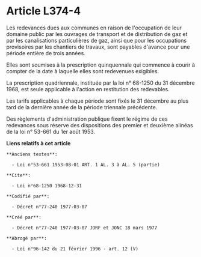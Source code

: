 # Article L374-4

Les redevances dues aux communes en raison de l'occupation de leur domaine public par les ouvrages de transport et de
distribution de gaz et par les canalisations particulières de gaz, ainsi que pour les occupations provisoires par les
chantiers de travaux, sont payables d'avance pour une période entière de trois années.

Elles sont soumises à la prescription quinquennale qui commence à courir à compter de la date à laquelle elles sont
redevenues exigibles.

La prescription quadriennale, instituée par la loi n° 68-1250 du 31 décembre 1968, est seule applicable à l'action en
restitution des redevables.

Les tarifs applicables à chaque période sont fixés le 31 décembre au plus tard de la dernière année de la période triennale
précédente.

Des règlements d'administration publique fixent le régime de ces redevances sous réserve des dispositions des premier et
deuxième alinéas de la loi n° 53-661 du 1er août 1953.

**Liens relatifs à cet article**

	**Anciens textes**:

	  - Loi n°53-661 1953-08-01 ART. 1 AL. 3 à AL. 5 (partie)

	**Cite**:

	  - Loi n°68-1250 1968-12-31

	**Codifié par**:

	  - Décret n°77-240 1977-03-07

	**Créé par**:

	  - Décret n°77-240 1977-03-07 JORF et JONC 18 mars 1977

	**Abrogé par**:

	  - Loi n°96-142 du 21 février 1996 - art. 12 (V)

